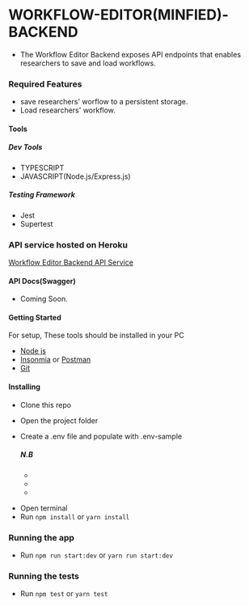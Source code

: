 # WORKFLOW-EDITOR(MINFIED)-BACKEND

- The Workflow Editor Backend exposes API endpoints that enables researchers to save and load workflows.

### Required Features

- save researchers' worflow to a persistent storage.
- Load researchers' workflow.

#### Tools

##### Dev Tools

- TYPESCRIPT
- JAVASCRIPT(Node.js/Express.js)

##### Testing Framework

- Jest
- Supertest

### API service hosted on Heroku

[Workflow Editor Backend API Service](https://workflow-editor-backend.herokuapp.com/)

#### API Docs(Swagger)

- Coming Soon.

#### Getting Started

For setup, These tools should be installed in your PC

- [Node js](https://nodejs.org/en/download/)
- [Insonmia](https://insomnia.rest/download/) or [Postman](https://www.getpostman.com/downloads/)
- [Git](https://git-scm.com/downloads)

#### Installing

- Clone this repo
- Open the project folder
- Create a .env file and populate with .env-sample

  ##### N.B

  -
  -
  -

* Open terminal
* Run `npm install` or `yarn install`

### Running the app

- Run `npm run start:dev` or `yarn run start:dev`

### Running the tests

- Run `npm test` or `yarn test`
